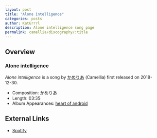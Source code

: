 ```yaml
---
layout: post
title: "Alone intelligence"
categories: posts
author: KatGrrrl
description: Alone intelligence song page
permalink: camellia/discography/:title
---
```


## Overview

### Alone intelligence

*Alone intelligence* is a song by [かめりあ](/camellia) (Camellia) first released on 2018-12-30.

* Composition: かめりあ
* Length: 03:35
* Album Appearances: [heart of android](/camellia/albums/heart-of-android)

## External Links

* [Spotify](https://open.spotify.com/track/5a9GcuVuVpRcEaK2j2Wrog?si=0ca861a7b6a44caf)
